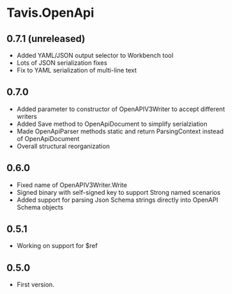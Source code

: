 # Tavis.OpenApi
## 0.7.1 (unreleased)
- Added YAML/JSON output selector to Workbench tool
- Lots of JSON serialization fixes
- Fix to YAML serialization of multi-line text
## 0.7.0
- Added parameter to constructor of OpenAPIV3Writer to accept different writers
- Added Save method to OpenApiDocument to simplify serialziation
- Made OpenApiParser methods static and return ParsingContext instead of OpenApiDocument
- Overall structural reorganization

## 0.6.0
- Fixed name of OpenAPIV3Writer.Write
- Signed binary with self-signed key to support Strong named scenarios
- Added support for parsing Json Schema strings directly into OpenAPI Schema objects

## 0.5.1
- Working on support for $ref

## 0.5.0
- First version. 